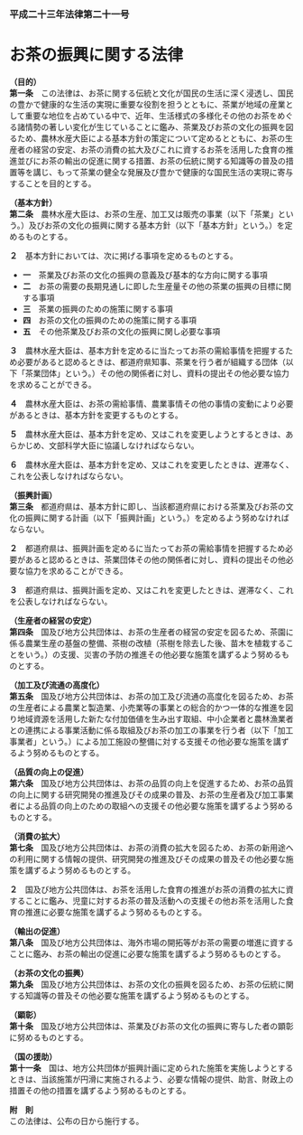 ### 平成二十三年法律第二十一号  
# お茶の振興に関する法律  
  
**（目的）**  
**第一条**　この法律は、お茶に関する伝統と文化が国民の生活に深く浸透し、国民の豊かで健康的な生活の実現に重要な役割を担うとともに、茶業が地域の産業として重要な地位を占めている中で、近年、生活様式の多様化その他のお茶をめぐる諸情勢の著しい変化が生じていることに鑑み、茶業及びお茶の文化の振興を図るため、農林水産大臣による基本方針の策定について定めるとともに、お茶の生産者の経営の安定、お茶の消費の拡大及びこれに資するお茶を活用した食育の推進並びにお茶の輸出の促進に関する措置、お茶の伝統に関する知識等の普及の措置等を講じ、もって茶業の健全な発展及び豊かで健康的な国民生活の実現に寄与することを目的とする。  
  
**（基本方針）**  
**第二条**　農林水産大臣は、お茶の生産、加工又は販売の事業（以下「茶業」という。）及びお茶の文化の振興に関する基本方針（以下「基本方針」という。）を定めるものとする。  
  
**２**　基本方針においては、次に掲げる事項を定めるものとする。  
* **一**　茶業及びお茶の文化の振興の意義及び基本的な方向に関する事項  
* **二**　お茶の需要の長期見通しに即した生産量その他の茶業の振興の目標に関する事項  
* **三**　茶業の振興のための施策に関する事項  
* **四**　お茶の文化の振興のための施策に関する事項  
* **五**　その他茶業及びお茶の文化の振興に関し必要な事項  
  
**３**　農林水産大臣は、基本方針を定めるに当たってお茶の需給事情を把握するため必要があると認めるときは、都道府県知事、茶業を行う者が組織する団体（以下「茶業団体」という。）その他の関係者に対し、資料の提出その他必要な協力を求めることができる。  
  
**４**　農林水産大臣は、お茶の需給事情、農業事情その他の事情の変動により必要があるときは、基本方針を変更するものとする。  
  
**５**　農林水産大臣は、基本方針を定め、又はこれを変更しようとするときは、あらかじめ、文部科学大臣に協議しなければならない。  
  
**６**　農林水産大臣は、基本方針を定め、又はこれを変更したときは、遅滞なく、これを公表しなければならない。  
  
**（振興計画）**  
**第三条**　都道府県は、基本方針に即し、当該都道府県における茶業及びお茶の文化の振興に関する計画（以下「振興計画」という。）を定めるよう努めなければならない。  
  
**２**　都道府県は、振興計画を定めるに当たってお茶の需給事情を把握するため必要があると認めるときは、茶業団体その他の関係者に対し、資料の提出その他必要な協力を求めることができる。  
  
**３**　都道府県は、振興計画を定め、又はこれを変更したときは、遅滞なく、これを公表しなければならない。  
  
**（生産者の経営の安定）**  
**第四条**　国及び地方公共団体は、お茶の生産者の経営の安定を図るため、茶園に係る農業生産の基盤の整備、茶樹の改植（茶樹を除去した後、苗木を植栽することをいう。）の支援、災害の予防の推進その他必要な施策を講ずるよう努めるものとする。  
  
**（加工及び流通の高度化）**  
**第五条**　国及び地方公共団体は、お茶の加工及び流通の高度化を図るため、お茶の生産者による農業と製造業、小売業等の事業との総合的かつ一体的な推進を図り地域資源を活用した新たな付加価値を生み出す取組、中小企業者と農林漁業者との連携による事業活動に係る取組及びお茶の加工の事業を行う者（以下「加工事業者」という。）による加工施設の整備に対する支援その他必要な施策を講ずるよう努めるものとする。  
  
**（品質の向上の促進）**  
**第六条**　国及び地方公共団体は、お茶の品質の向上を促進するため、お茶の品質の向上に関する研究開発の推進及びその成果の普及、お茶の生産者及び加工事業者による品質の向上のための取組への支援その他必要な施策を講ずるよう努めるものとする。  
  
**（消費の拡大）**  
**第七条**　国及び地方公共団体は、お茶の消費の拡大を図るため、お茶の新用途への利用に関する情報の提供、研究開発の推進及びその成果の普及その他必要な施策を講ずるよう努めるものとする。  
  
**２**　国及び地方公共団体は、お茶を活用した食育の推進がお茶の消費の拡大に資することに鑑み、児童に対するお茶の普及活動への支援その他お茶を活用した食育の推進に必要な施策を講ずるよう努めるものとする。  
  
**（輸出の促進）**  
**第八条**　国及び地方公共団体は、海外市場の開拓等がお茶の需要の増進に資することに鑑み、お茶の輸出の促進に必要な施策を講ずるよう努めるものとする。  
  
**（お茶の文化の振興）**  
**第九条**　国及び地方公共団体は、お茶の文化の振興を図るため、お茶の伝統に関する知識等の普及その他必要な施策を講ずるよう努めるものとする。  
  
**（顕彰）**  
**第十条**　国及び地方公共団体は、茶業及びお茶の文化の振興に寄与した者の顕彰に努めるものとする。  
  
**（国の援助）**  
**第十一条**　国は、地方公共団体が振興計画に定められた施策を実施しようとするときは、当該施策が円滑に実施されるよう、必要な情報の提供、助言、財政上の措置その他の措置を講ずるよう努めるものとする。  
  
**附　則**  
この法律は、公布の日から施行する。  
  
